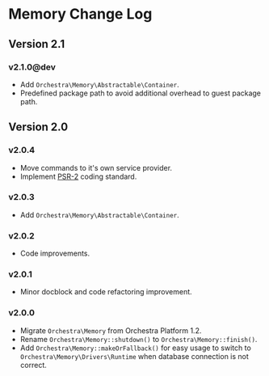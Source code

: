 Memory Change Log
==============

## Version 2.1

### v2.1.0@dev

* Add `Orchestra\Memory\Abstractable\Container`.
* Predefined package path to avoid additional overhead to guest package path.

## Version 2.0

### v2.0.4

* Move commands to it's own service provider.
* Implement [PSR-2](https://github.com/php-fig/fig-standards/blob/master/accepted/PSR-2-coding-style-guide.md) coding standard.

### v2.0.3

* Add `Orchestra\Memory\Abstractable\Container`.

### v2.0.2

* Code improvements.

### v2.0.1

* Minor docblock and code refactoring improvement.

### v2.0.0

* Migrate `Orchestra\Memory` from Orchestra Platform 1.2.
* Rename `Orchestra\Memory::shutdown()` to `Orchestra\Memory::finish()`.
* Add `Orchestra\Memory::makeOrFallback()` for easy usage to switch to `Orchestra\Memory\Drivers\Runtime` when database connection is not correct.
